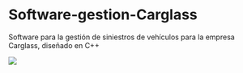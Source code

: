 # Software-gestion-Carglass
Software para la gestión de siniestros de vehículos para la empresa Carglass, diseñado en C++


<img src="https://fotos.subefotos.com/24de15e81776141534cdde3966026ed9o.png" />
